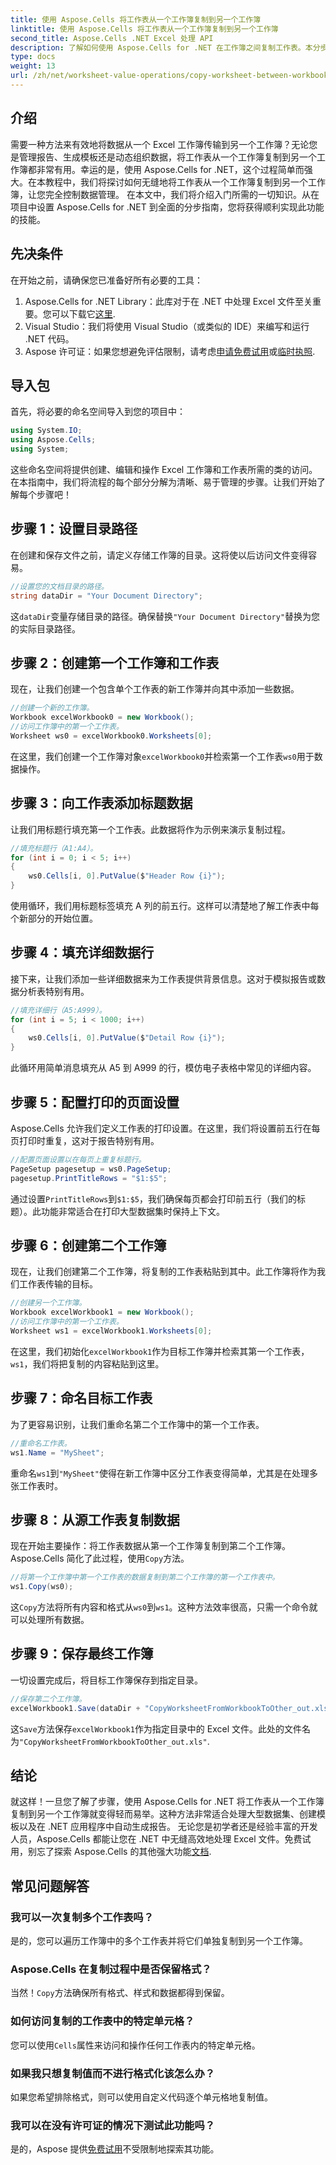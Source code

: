 ```yaml
---
title: 使用 Aspose.Cells 将工作表从一个工作簿复制到另一个工作簿
linktitle: 使用 Aspose.Cells 将工作表从一个工作簿复制到另一个工作簿
second_title: Aspose.Cells .NET Excel 处理 API
description: 了解如何使用 Aspose.Cells for .NET 在工作簿之间复制工作表。本分步指南提供先决条件、代码示例和常见问题解答。
type: docs
weight: 13
url: /zh/net/worksheet-value-operations/copy-worksheet-between-workbooks/
---
```

## 介绍
需要一种方法来有效地将数据从一个 Excel 工作簿传输到另一个工作簿？无论您是管理报告、生成模板还是动态组织数据，将工作表从一个工作簿复制到另一个工作簿都非常有用。幸运的是，使用 Aspose.Cells for .NET，这个过程简单而强大。在本教程中，我们将探讨如何无缝地将工作表从一个工作簿复制到另一个工作簿，让您完全控制数据管理。
在本文中，我们将介绍入门所需的一切知识。从在项目中设置 Aspose.Cells for .NET 到全面的分步指南，您将获得顺利实现此功能的技能。
## 先决条件
在开始之前，请确保您已准备好所有必要的工具：
1.  Aspose.Cells for .NET Library：此库对于在 .NET 中处理 Excel 文件至关重要。您可以下载它[这里](https://releases.aspose.com/cells/net/).
2. Visual Studio：我们将使用 Visual Studio（或类似的 IDE）来编写和运行 .NET 代码。
3.  Aspose 许可证：如果您想避免评估限制，请考虑[申请免费试用](https://releases.aspose.com/)或[临时执照](https://purchase.aspose.com/temporary-license/).
## 导入包
首先，将必要的命名空间导入到您的项目中：
```csharp
using System.IO;
using Aspose.Cells;
using System;
```
这些命名空间将提供创建、编辑和操作 Excel 工作簿和工作表所需的类的访问。
在本指南中，我们将流程的每个部分分解为清晰、易于管理的步骤。让我们开始了解每个步骤吧！
## 步骤 1：设置目录路径
在创建和保存文件之前，请定义存储工作簿的目录。这将使以后访问文件变得容易。
```csharp
//设置您的文档目录的路径。
string dataDir = "Your Document Directory";
```
这`dataDir`变量存储目录的路径。确保替换`"Your Document Directory"`替换为您的实际目录路径。
## 步骤 2：创建第一个工作簿和工作表
现在，让我们创建一个包含单个工作表的新工作簿并向其中添加一些数据。
```csharp
//创建一个新的工作簿。
Workbook excelWorkbook0 = new Workbook();
//访问工作簿中的第一个工作表。
Worksheet ws0 = excelWorkbook0.Worksheets[0];
```
在这里，我们创建一个工作簿对象`excelWorkbook0`并检索第一个工作表`ws0`用于数据操作。
## 步骤 3：向工作表添加标题数据
让我们用标题行填充第一个工作表。此数据将作为示例来演示复制过程。
```csharp
//填充标题行（A1:A4）。
for (int i = 0; i < 5; i++)
{
    ws0.Cells[i, 0].PutValue($"Header Row {i}");
}
```
使用循环，我们用标题标签填充 A 列的前五行。这样可以清楚地了解工作表中每个新部分的开始位置。
## 步骤 4：填充详细数据行
接下来，让我们添加一些详细数据来为工作表提供背景信息。这对于模拟报告或数据分析表特别有用。
```csharp
//填充详细行（A5:A999）。
for (int i = 5; i < 1000; i++)
{
    ws0.Cells[i, 0].PutValue($"Detail Row {i}");
}
```
此循环用简单消息填充从 A5 到 A999 的行，模仿电子表格中常见的详细内容。
## 步骤 5：配置打印的页面设置
Aspose.Cells 允许我们定义工作表的打印设置。在这里，我们将设置前五行在每页打印时重复，这对于报告特别有用。
```csharp
//配置页面设置以在每页上重复标题行。
PageSetup pagesetup = ws0.PageSetup;
pagesetup.PrintTitleRows = "$1:$5";
```
通过设置`PrintTitleRows`到`$1:$5`，我们确保每页都会打印前五行（我们的标题）。此功能非常适合在打印大型数据集时保持上下文。
## 步骤 6：创建第二个工作簿
现在，让我们创建第二个工作簿，将复制的工作表粘贴到其中。此工作簿将作为我们工作表传输的目标。
```csharp
//创建另一个工作簿。
Workbook excelWorkbook1 = new Workbook();
//访问工作簿中的第一个工作表。
Worksheet ws1 = excelWorkbook1.Worksheets[0];
```
在这里，我们初始化`excelWorkbook1`作为目标工作簿并检索其第一个工作表，`ws1`，我们将把复制的内容粘贴到这里。
## 步骤 7：命名目标工作表
为了更容易识别，让我们重命名第二个工作簿中的第一个工作表。
```csharp
//重命名工作表。
ws1.Name = "MySheet";
```
重命名`ws1`到`"MySheet"`使得在新工作簿中区分工作表变得简单，尤其是在处理多张工作表时。
## 步骤 8：从源工作表复制数据
现在开始主要操作：将工作表数据从第一个工作簿复制到第二个工作簿。Aspose.Cells 简化了此过程，使用`Copy`方法。
```csharp
//将第一个工作簿中第一个工作表的数据复制到第二个工作簿的第一个工作表中。
ws1.Copy(ws0);
```
这`Copy`方法将所有内容和格式从`ws0`到`ws1`。这种方法效率很高，只需一个命令就可以处理所有数据。
## 步骤 9：保存最终工作簿
一切设置完成后，将目标工作簿保存到指定目录。
```csharp
//保存第二个工作簿。
excelWorkbook1.Save(dataDir + "CopyWorksheetFromWorkbookToOther_out.xls");
```
这`Save`方法保存`excelWorkbook1`作为指定目录中的 Excel 文件。此处的文件名为`"CopyWorksheetFromWorkbookToOther_out.xls"`.
## 结论
就这样！一旦您了解了步骤，使用 Aspose.Cells for .NET 将工作表从一个工作簿复制到另一个工作簿就变得轻而易举。这种方法非常适合处理大型数据集、创建模板以及在 .NET 应用程序中自动生成报告。
无论您是初学者还是经验丰富的开发人员，Aspose.Cells 都能让您在 .NET 中无缝高效地处理 Excel 文件。免费试用，别忘了探索 Aspose.Cells 的其他强大功能[文档](https://reference.aspose.com/cells/net/).
## 常见问题解答
### 我可以一次复制多个工作表吗？  
是的，您可以遍历工作簿中的多个工作表并将它们单独复制到另一个工作簿。
### Aspose.Cells 在复制过程中是否保留格式？  
当然！`Copy`方法确保所有格式、样式和数据都得到保留。
### 如何访问复制的工作表中的特定单元格？  
您可以使用`Cells`属性来访问和操作任何工作表内的特定单元格。
### 如果我只想复制值而不进行格式化该怎么办？  
如果您希望排除格式，则可以使用自定义代码逐个单元格地复制值。
### 我可以在没有许可证的情况下测试此功能吗？  
是的，Aspose 提供[免费试用](https://releases.aspose.com/)不受限制地探索其功能。
